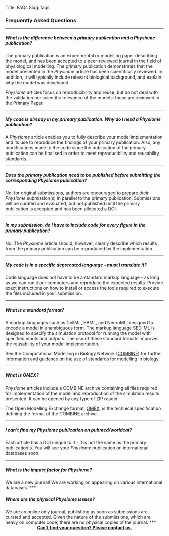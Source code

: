 Title: FAQs
Slug: faqs
       
   
### Frequently Asked Questions
***
<h5 id="difference"><em>What is the difference between a primary publication and a <i>Physiome</i> publication?</em></h5>

The primary publication is an experimental or modelling paper describing the model, and has been accepted to a peer-reviewed journal in the field of physiological modelling. The primary publication demonstrates that the model presented in the *Physiome* article has been scientifically reviewed. In addition, it will typically include relevant biological background, and explain why the model was developed.

*Physiome* articles focus on reproducibility and reuse, but do not deal with the validation nor scientific relevance of the models: these are reviewed in the Primary Paper.
***

<h5 id="why"><em>My code is already in my primary publication. Why do I need a <i>Physiome</i> publication?</em></h5>

A *Physiome* article enables you to fully describe your model implementation and its use to reproduce the findings of your primary publication. Also, any modifications made to the code since the publication of the primary publication can be finalised in order to meet reproducibility and reusability standards. 
***

<h5 id="publish_before"><em>Does the primary publication need to be published before submitting the corresponding <i>Physiome</i> publication?</em></h5>

No: for original submissions, authors are encouraged to prepare their *Physiome* submission(s) in parallel to the primary publication. Submissions will be curated and evaluated, but not published until the primary publication is accepted and has been allocated a DOI. 
***

<h5 id="every_figure"><em>In my submission, do I have to include code for every figure in the primary publication?</em></h5>

No. The *Physiome* article should, however, clearly describe which results from the primary publication can be reproduced by the implementation.
***

<h5 id="language"><em>My code is in a specific deprecated language - must I translate it?</em></h5>

Code language does not have to be a standard markup language - as long as we can run it our computers and reproduce the expected results. Provide exact instructions on how to install or access the tools required to execute the files included in your submission.
***

<h5 id="standard_format"><em>What is a standard format?</em></h5>

A markup languages such as CellML, SBML, and NeuroML, designed to encode a model in unambiguous form. The markup language SED-ML is designed to specify the simulation protocol for running the model with specified inputs and outputs. The use of these standard formats improves the reusability of your model implementation. 

See the Computational Modelling in Biology Network (<a href="http://co.mbine.org/" target="_blank" rel="noopener noreferrer">COMBINE</a>) for further information and guidance on the use of standards for modelling in biology. 
***

<h5 id="omex"><em>What is OMEX?</em></h5>

*Physiome* articles include a COMBINE archive containing all files required for implementation of the model and reproduction of the simulation results presented. It can be opened by any type of ZIP reader.

The Open Modelling Exchange format, <a href="http://co.mbine.org/standards/omex" target="_blank" rel="noopener noreferrer">OMEX</a>, is the technical specification defining the format of the COMBINE archive.
***

<h5 id="pubmed"><em>I can't find my <i>Physiome</i> publication on pubmed/worldcat?</em></h5>

Each article has a DOI unique to it - it is not the same as the primary publication's. You will see your <i>Physiome</i> publication on international databases soon.
***

<h5 id="impact_factor"><em>What is the impact factor for <i>Physiome</i>?</em></h5>
We are a new journal! We are working on appearing on various international databases.
***

<h5 id="physical"><em>Where are the physical <i>Physiome</i> issues?</em></h5>
We are an online only journal, publishing as soon as submissions are curated and accepted. Given the nature of the submissions, which are heavy on computer code, there are no physical copies of the journal.
***
       
<div style = "text-align: center;"> 
<a href = "mailto:physiome@physiomeproject.org"><strong>Can't find your question? Please contact us.  </strong></a>

</div>

<br /> 
